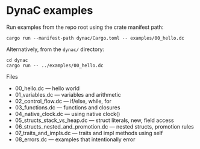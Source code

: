 # DynaC examples

Run examples from the repo root using the crate manifest path:

```
cargo run --manifest-path dynac/Cargo.toml -- examples/00_hello.dc
```

Alternatively, from the `dynac/` directory:

```
cd dynac
cargo run -- ../examples/00_hello.dc
```

Files
- 00_hello.dc — hello world
- 01_variables.dc — variables and arithmetic
- 02_control_flow.dc — if/else, while, for
- 03_functions.dc — functions and closures
- 04_native_clock.dc — using native clock()
- 05_structs_stack_vs_heap.dc — struct literals, new, field access
- 06_structs_nested_and_promotion.dc — nested structs, promotion rules
- 07_traits_and_impls.dc — traits and impl methods using self
- 08_errors.dc — examples that intentionally error
